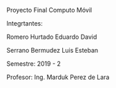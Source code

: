 Proyecto Final Computo Móvil

Integrtantes:

Romero Hurtado Eduardo David

Serrano Bermudez Luis Esteban

Semestre:
2019 - 2

Profesor:
Ing. Marduk Perez de Lara
